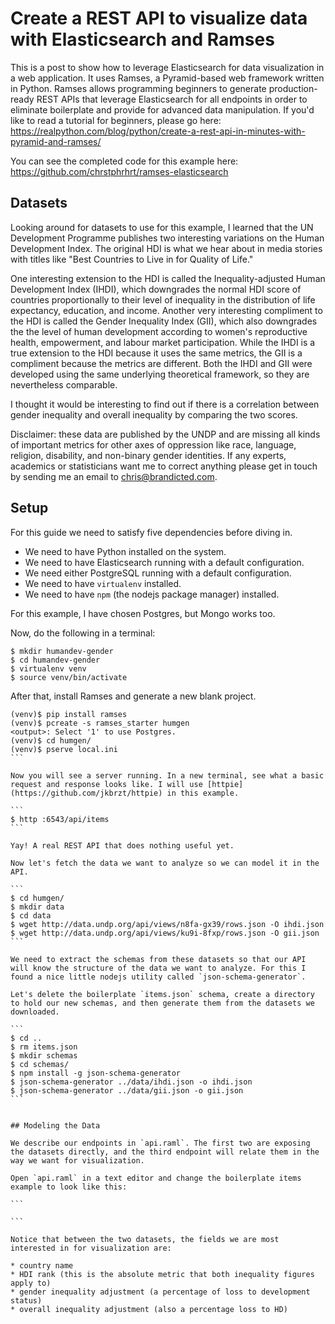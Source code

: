 # Create a REST API to visualize data with Elasticsearch and Ramses

This is a post to show how to leverage Elasticsearch for data visualization in a web application. It uses Ramses, a Pyramid-based web framework written in Python. Ramses allows programming beginners to generate production-ready REST APIs that leverage Elasticsearch for all endpoints in order to eliminate boilerplate and provide for advanced data manipulation. If you'd like to read a tutorial for beginners, please go here: https://realpython.com/blog/python/create-a-rest-api-in-minutes-with-pyramid-and-ramses/

You can see the completed code for this example here: https://github.com/chrstphrhrt/ramses-elasticsearch

## Datasets

Looking around for datasets to use for this example, I learned that the UN Development Programme publishes two interesting variations on the Human Development Index. The original HDI is what we hear about in media stories with titles like "Best Countries to Live in for Quality of Life."

One interesting extension to the HDI is called the Inequality-adjusted Human Development Index (IHDI), which downgrades the normal HDI score of countries proportionally to their level of inequality in the distribution of life expectancy, education, and income. Another very interesting compliment to the HDI is called the Gender Inequality Index (GII), which also downgrades the the level of human development according to women's reproductive health, empowerment, and labour market participation. While the IHDI is a true extension to the HDI because it uses the same metrics, the GII is a compliment because the metrics are different. Both the IHDI and GII were developed using the same underlying theoretical framework, so they are nevertheless comparable.

I thought it would be interesting to find out if there is a correlation between gender inequality and overall inequality by comparing the two scores.

Disclaimer: these data are published by the UNDP and are missing all kinds of important metrics for other axes of oppression like race, language, religion, disability, and non-binary gender identities. If any experts, academics or statisticians want me to correct anything please get in touch by sending me an email to chris@brandicted.com.

## Setup

For this guide we need to satisfy five dependencies before diving in.

* We need to have Python installed on the system.
* We need to have Elasticsearch running with a default configuration.
* We need either PostgreSQL running with a default configuration.
* We need to have `virtualenv` installed.
* We need to have `npm` (the nodejs package manager) installed.

For this example, I have chosen Postgres, but Mongo works too.

Now, do the following in a terminal:

```
$ mkdir humandev-gender
$ cd humandev-gender
$ virtualenv venv
$ source venv/bin/activate
```

After that, install Ramses and generate a new blank project.

````
(venv)$ pip install ramses
(venv)$ pcreate -s ramses_starter humgen
<output>: Select '1' to use Postgres.
(venv)$ cd humgen/
(venv)$ pserve local.ini
```

Now you will see a server running. In a new terminal, see what a basic request and response looks like. I will use [httpie](https://github.com/jkbrzt/httpie) in this example.

```
$ http :6543/api/items
```

Yay! A real REST API that does nothing useful yet.

Now let's fetch the data we want to analyze so we can model it in the API.

```
$ cd humgen/
$ mkdir data
$ cd data
$ wget http://data.undp.org/api/views/n8fa-gx39/rows.json -O ihdi.json
$ wget http://data.undp.org/api/views/ku9i-8fxp/rows.json -O gii.json
```

We need to extract the schemas from these datasets so that our API will know the structure of the data we want to analyze. For this I found a nice little nodejs utility called `json-schema-generator`.

Let's delete the boilerplate `items.json` schema, create a directory to hold our new schemas, and then generate them from the datasets we downloaded.

```
$ cd ..
$ rm items.json
$ mkdir schemas
$ cd schemas/
$ npm install -g json-schema-generator
$ json-schema-generator ../data/ihdi.json -o ihdi.json
$ json-schema-generator ../data/gii.json -o gii.json
```


## Modeling the Data

We describe our endpoints in `api.raml`. The first two are exposing the datasets directly, and the third endpoint will relate them in the way we want for visualization.

Open `api.raml` in a text editor and change the boilerplate items example to look like this:

```

```

Notice that between the two datasets, the fields we are most interested in for visualization are:

* country name
* HDI rank (this is the absolute metric that both inequality figures apply to)
* gender inequality adjustment (a percentage of loss to development status)
* overall inequality adjustment (also a percentage loss to HD)

